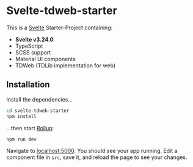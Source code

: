 # Svelte-tdweb-starter

This is a [Svelte](https://svelte.dev/) Starter-Project containing: 

* **Svelte v3.24.0**
* TypeScript
* SCSS support
* Material UI components
* TDWeb (TDLib implementation for web)

## Installation
Install the dependencies...

```bash
cd svelte-tdweb-starter
npm install
```

...then start [Rollup](https://rollupjs.org):

```bash
npm run dev
```

Navigate to [localhost:5000](http://localhost:5000). You should see your app running. Edit a component file in `src`, save it, and reload the page to see your changes.
